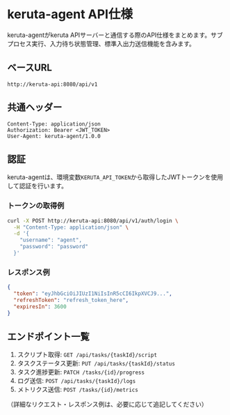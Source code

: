 # keruta-agent API仕様

keruta-agentがkeruta APIサーバーと通信する際のAPI仕様をまとめます。サブプロセス実行、入力待ち状態管理、標準入出力送信機能を含みます。

## ベースURL
```
http://keruta-api:8080/api/v1
```

## 共通ヘッダー
```
Content-Type: application/json
Authorization: Bearer <JWT_TOKEN>
User-Agent: keruta-agent/1.0.0
```

## 認証
keruta-agentは、環境変数`KERUTA_API_TOKEN`から取得したJWTトークンを使用して認証を行います。

### トークンの取得例
```bash
curl -X POST http://keruta-api:8080/api/v1/auth/login \
  -H "Content-Type: application/json" \
  -d '{
    "username": "agent",
    "password": "password"
  }'
```

### レスポンス例
```json
{
  "token": "eyJhbGciOiJIUzI1NiIsInR5cCI6IkpXVCJ9...",
  "refreshToken": "refresh_token_here",
  "expiresIn": 3600
}
```

## エンドポイント一覧

1. スクリプト取得: `GET /api/tasks/{taskId}/script`
2. タスクステータス更新: `PUT /api/tasks/{taskId}/status`
3. タスク進捗更新: `PATCH /tasks/{id}/progress`
4. ログ送信: `POST /api/tasks/{taskId}/logs`
5. メトリクス送信: `POST /tasks/{id}/metrics`

（詳細なリクエスト・レスポンス例は、必要に応じて追記してください） 